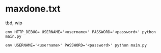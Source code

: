 # maxdone.txt

tbd, wip

```
env HTTP_DEBUG= USERNAME='<username>' PASSWORD='<password>' python main.py
```


```
env USERNAME='<username>' PASSWORD='<password>' python main.py
```


